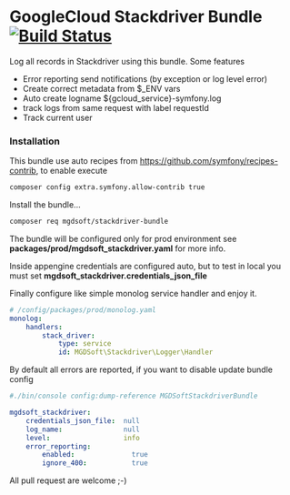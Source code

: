 # GoogleCloud Stackdriver Bundle [![Build Status](https://travis-ci.com/MGDSoft/stackdriver-bundle.svg?branch=master)](https://app.travis-ci.com/github/MGDSoft/stackdriver-bundle)

Log all records in Stackdriver using this bundle. Some features

- Error reporting send notifications (by exception or log level error)
- Create correct metadata from $_ENV vars
- Auto create logname ${gcloud_service}-symfony.log
- track logs from same request with label requestId
- Track current user

### Installation

This bundle use auto recipes from https://github.com/symfony/recipes-contrib, to enable execute 

```sh
composer config extra.symfony.allow-contrib true
```

Install the bundle...

```sh
composer req mgdsoft/stackdriver-bundle
```

The bundle  will be configured only for prod environment see **packages/prod/mgdsoft_stackdriver.yaml** for more info.

Inside appengine credentials are configured auto, but to test in local you must set **mgdsoft_stackdriver.credentials_json_file**
  
Finally configure like simple monolog service handler and enjoy it.  

```yaml
# /config/packages/prod/monolog.yaml
monolog:
    handlers:
        stack_driver:
            type: service
            id: MGDSoft\Stackdriver\Logger\Handler
```

By default all errors are reported, if you want to disable update bundle config 

```yaml
#./bin/console config:dump-reference MGDSoftStackdriverBundle

mgdsoft_stackdriver:
    credentials_json_file:  null
    log_name:               null
    level:                  info
    error_reporting:
        enabled:              true
        ignore_400:           true
```

All pull request are welcome ;-)
